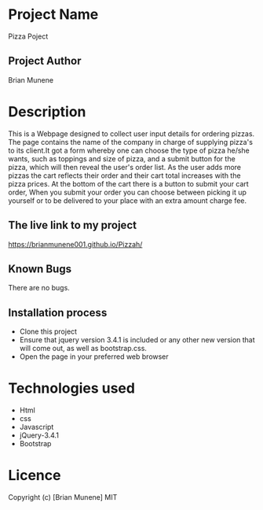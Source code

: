 # Project Name
Pizza Poject

## Project Author
Brian Munene

# Description
This is a Webpage designed to collect user input details for ordering pizzas. The page contains the name of the company in charge of supplying pizza's to its client.It got a form whereby one can choose the type of pizza he/she wants, such as toppings and size of pizza, and a submit button for the pizza, which will then reveal the user's order list. As the user adds more pizzas the cart reflects their order and their cart total increases with the pizza prices. At the bottom of the cart there is a button to submit your cart order,  When you submit your order you can choose between picking it  up yourself or to be delivered to your place with an extra amount charge fee.
  
  ## The live link to my project
  https://brianmunene001.github.io/Pizzah/

  ## Known Bugs
  There are no bugs.

  ## Installation process
  - Clone this project
  - Ensure that jquery version 3.4.1 is included or any other new version that will come out, as well as bootstrap.css.
  - Open the page in your preferred web browser

  # Technologies used
  - Html
  - css
  - Javascript
  - jQuery-3.4.1
  - Bootstrap
# Licence
Copyright (c) [Brian Munene] MIT